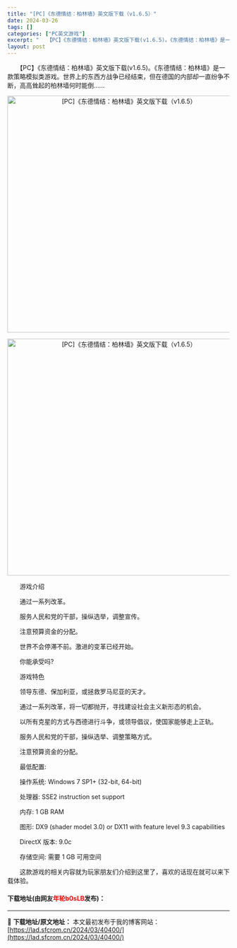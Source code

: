 ```yaml
---
title: "[PC]《东德情结：柏林墙》英文版下载（v1.6.5）"
date: 2024-03-26
tags: []
categories: ["PC英文游戏"]
excerpt: "　　【PC】《东德情结：柏林墙》英文版下载(v1.6.5)。《东德情结：柏林墙》是一款策略模拟类游戏。世界上的东西方战争已经结束，但在德国的内部却一直纷争不断，高高耸起的柏林墙何时能倒...... 　　游戏介绍 　　通过一系列改革。 　　服务人民和党的干部，操纵选举，调整宣传。 　　注意预算资金的分&hellip;"
layout: post
---
```


 <p>　　【PC】《东德情结：柏林墙》英文版下载(v1.6.5)。《东德情结：柏林墙》是一款策略模拟类游戏。世界上的东西方战争已经结束，但在德国的内部却一直纷争不断，高高耸起的柏林墙何时能倒......</p> <p align="center"><img align="" border="0" src="https://lad.sfcrom.cn/wp-content/uploads/2024/03/20240326_6602e039200b3.webp" width="536" alt="[PC]《东德情结：柏林墙》英文版下载（v1.6.5）" /></p> <p align="center"><img align="" border="0" src="https://lad.sfcrom.cn/wp-content/uploads/2024/03/20240326_6602e03974e28.webp" width="536" alt="[PC]《东德情结：柏林墙》英文版下载（v1.6.5）" /></p> <p>　　游戏介绍</p> <p>　　通过一系列改革。</p> <p>　　服务人民和党的干部，操纵选举，调整宣传。</p> <p>　　注意预算资金的分配。</p> <p>　　世界不会停滞不前。激进的变革已经开始。</p> <p>　　你能承受吗?</p> <p>　　游戏特色</p> <p>　　领导东德、保加利亚，或拯救罗马尼亚的天才。</p> <p>　　通过一系列改革，将一切都抛开，寻找建设社会主义新形态的机会。</p> <p>　　以所有克星的方式与西德进行斗争，或领导倡议，使国家能够走上正轨。</p> <p>　　服务人民和党的干部，操纵选举、调整策略方式。</p> <p>　　注意预算资金的分配。</p> <p>　　最低配置:</p> <p>　　操作系统: Windows 7 SP1+ (32-bit, 64-bit)</p> <p>　　处理器: SSE2 instruction set support</p> <p>　　内存: 1 GB RAM</p> <p>　　图形: DX9 (shader model 3.0) or DX11 with feature level 9.3 capabilities</p> <p>　　DirectX 版本: 9.0c</p> <p>　　存储空间: 需要 1 GB 可用空间</p> <p>　　这款游戏的相关内容就为玩家朋友们介绍到这里了，喜欢的话现在就可以来下载体验。</p> <p><h4>下载地址(由网友<font color="red">年轮b0sLB</font>发布)：</h4></p> 

---
📖 **下载地址/原文地址：** 本文最初发布于我的博客网站：[https://lad.sfcrom.cn/2024/03/40400/](https://lad.sfcrom.cn/2024/03/40400/)
